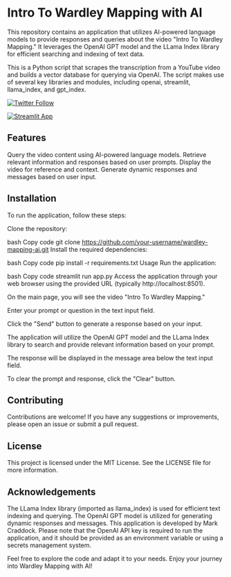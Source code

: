 # Intro To Wardley Mapping with AI
This repository contains an application that utilizes AI-powered language models to provide responses and queries about the video "Intro To Wardley Mapping." It leverages the OpenAI GPT model and the LLama Index library for efficient searching and indexing of text data.

This is a Python script that scrapes the transcription from a YouTube video and builds a vector database for querying via OpenAI. The script makes use of several key libraries and modules, including openai, streamlit, llama_index, and gpt_index.

[![Twitter Follow](https://img.shields.io/twitter/follow/mcraddock?style=social)](https://twitter.com/mcraddock)

[![Streamlit App](https://static.streamlit.io/badges/streamlit_badge_black_white.svg)](https://wardley-video-chat.streamlit.app/)

## Features
Query the video content using AI-powered language models.
Retrieve relevant information and responses based on user prompts.
Display the video for reference and context.
Generate dynamic responses and messages based on user input.

## Installation
To run the application, follow these steps:

Clone the repository:

bash
Copy code
git clone https://github.com/your-username/wardley-mapping-ai.git
Install the required dependencies:

bash
Copy code
pip install -r requirements.txt
Usage
Run the application:

bash
Copy code
streamlit run app.py
Access the application through your web browser using the provided URL (typically http://localhost:8501).

On the main page, you will see the video "Intro To Wardley Mapping."

Enter your prompt or question in the text input field.

Click the "Send" button to generate a response based on your input.

The application will utilize the OpenAI GPT model and the LLama Index library to search and provide relevant information based on your prompt.

The response will be displayed in the message area below the text input field.

To clear the prompt and response, click the "Clear" button.

## Contributing
Contributions are welcome! If you have any suggestions or improvements, please open an issue or submit a pull request.

## License
This project is licensed under the MIT License. See the LICENSE file for more information.

## Acknowledgements
The LLama Index library (imported as llama_index) is used for efficient text indexing and querying.
The OpenAI GPT model is utilized for generating dynamic responses and messages.
This application is developed by Mark Craddock.
Please note that the OpenAI API key is required to run the application, and it should be provided as an environment variable or using a secrets management system.

Feel free to explore the code and adapt it to your needs. Enjoy your journey into Wardley Mapping with AI!
